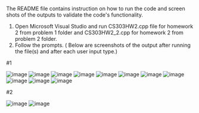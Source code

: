 The README file contains instruction on how to run the code and screen shots of the outputs to validate the code's functionality.

 1. Open Microsoft Visual Studio and run CS303HW2.cpp file for homework 2 from problem 1 folder and CS303HW2_2.cpp for homework 2 from problem 2 folder.
 2. Follow the prompts. ( Below are screenshots of the output after running the file(s) and after each user input type.)
 
 #1
 
![image](https://user-images.githubusercontent.com/114179412/196820518-272c9703-21a4-457f-bf50-26d9acf2ff31.png)
![image](https://user-images.githubusercontent.com/114179412/196820653-7e81d729-81e6-402d-9d8b-df65275ac4f8.png)
![image](https://user-images.githubusercontent.com/114179412/196820851-e07be73c-2e36-4afd-a929-af9767595710.png)
![image](https://user-images.githubusercontent.com/114179412/196820944-4c213584-84b1-45a4-acd6-b9b9f4e66f2e.png)
![image](https://user-images.githubusercontent.com/114179412/196821250-4ea90fc3-cc65-4903-8b9a-b4e713c6907d.png)
![image](https://user-images.githubusercontent.com/114179412/196821416-b99e407b-2704-497a-bd92-303812db4752.png)
![image](https://user-images.githubusercontent.com/114179412/196821546-bb63d959-13ff-4cec-a216-54cf7a5bff78.png)
![image](https://user-images.githubusercontent.com/114179412/196821757-b0d287bf-311e-43d3-953c-40cb1e926b89.png)
![image](https://user-images.githubusercontent.com/114179412/196821889-4a519030-973f-4a7d-b543-cbf8ec5300ff.png)
![image](https://user-images.githubusercontent.com/114179412/196822039-a3d4fd53-2736-49db-b86a-91a275ab23f1.png)
![image](https://user-images.githubusercontent.com/114179412/196822637-6759c470-026b-41dc-8091-0bc47f0cb36f.png)

#2

![image](https://user-images.githubusercontent.com/114179412/196823208-ec241ce5-30ad-444a-bb7b-a208adda109b.png)
![image](https://user-images.githubusercontent.com/114179412/196823395-9eeb724f-eeb2-4194-b3e2-fcaa0d1c2ed6.png)
